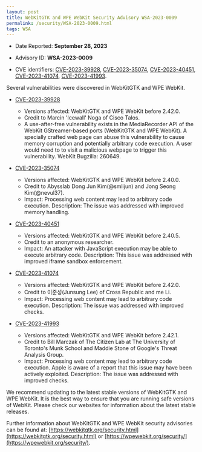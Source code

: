 ```yaml
---
layout: post
title: WebKitGTK and WPE WebKit Security Advisory WSA-2023-0009
permalink: /security/WSA-2023-0009.html
tags: WSA
---
```


* Date Reported: **September 28, 2023**

* Advisory ID: **WSA-2023-0009**

* CVE identifiers: [CVE-2023-39928](#CVE-2023-39928), [CVE-2023-35074](#CVE-2023-35074),
  [CVE-2023-40451](#CVE-2023-40451),
  [CVE-2023-41074](#CVE-2023-41074), [CVE-2023-41993](#CVE-2023-41993).


Several vulnerabilities were discovered in WebKitGTK and WPE WebKit.

* <a name="CVE-2023-39928" href="https://cve.mitre.org/cgi-bin/cvename.cgi?name=CVE-2023-39928">CVE-2023-39928</a>
  * Versions affected: WebKitGTK and WPE WebKit before 2.42.0.
  * Credit to Marcin 'Icewall' Noga of Cisco Talos.
  * A use-after-free vulnerability exists in the MediaRecorder API of
    the WebKit GStreamer-based ports (WebKitGTK and WPE WebKit). A
    specially crafted web page can abuse this vulnerability to cause
    memory corruption and potentially arbitrary code execution. A user
    would need to to visit a malicious webpage to trigger this
    vulnerability. WebKit Bugzilla: 260649.

* <a name="CVE-2023-35074" href="https://cve.mitre.org/cgi-bin/cvename.cgi?name=CVE-2023-35074">CVE-2023-35074</a>
  * Versions affected: WebKitGTK and WPE WebKit before 2.40.0.
  * Credit to Abysslab Dong Jun Kim(@smlijun) and Jong Seong
    Kim(@nevul37).
  * Impact: Processing web content may lead to arbitrary code execution.
    Description: The issue was addressed with improved memory handling.

* <a name="CVE-2023-40451" href="https://cve.mitre.org/cgi-bin/cvename.cgi?name=CVE-2023-40451">CVE-2023-40451</a>
  * Versions affected: WebKitGTK and WPE WebKit before 2.40.5.
  * Credit to an anonymous researcher.
  * Impact: An attacker with JavaScript execution may be able to execute
    arbitrary code. Description: This issue was addressed with improved
    iframe sandbox enforcement.

* <a name="CVE-2023-41074" href="https://cve.mitre.org/cgi-bin/cvename.cgi?name=CVE-2023-41074">CVE-2023-41074</a>
  * Versions affected: WebKitGTK and WPE WebKit before 2.42.0.
  * Credit to 이준성(Junsung Lee) of Cross Republic and me Li.
  * Impact: Processing web content may lead to arbitrary code execution.
    Description: The issue was addressed with improved checks.

* <a name="CVE-2023-41993" href="https://cve.mitre.org/cgi-bin/cvename.cgi?name=CVE-2023-41993">CVE-2023-41993</a>
  * Versions affected: WebKitGTK and WPE WebKit before 2.42.1.
  * Credit to Bill Marczak of The Citizen Lab at The University of
    Toronto's Munk School and Maddie Stone of Google's Threat Analysis
    Group.
  * Impact: Processing web content may lead to arbitrary code execution.
    Apple is aware of a report that this issue may have been actively
    exploited. Description: The issue was addressed with improved
    checks.


We recommend updating to the latest stable versions of WebKitGTK and WPE
WebKit. It is the best way to ensure that you are running safe versions
of WebKit. Please check our websites for information about the latest
stable releases.

Further information about WebKitGTK and WPE WebKit security advisories can be found at: 
[https://webkitgtk.org/security.html](https://webkitgtk.org/security.html) or [https://wpewebkit.org/security/](https://wpewebkit.org/security/).

